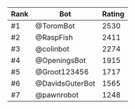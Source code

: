Rank|Bot|Rating
---|---|---
#1|@ToromBot|2530
#2|@RaspFish|2411
#3|@colinbot|2274
#4|@OpeningsBot|1915
#5|@Groot123456|1717
#6|@DavidsGuterBot|1565
#7|@pawnrobot|1248

